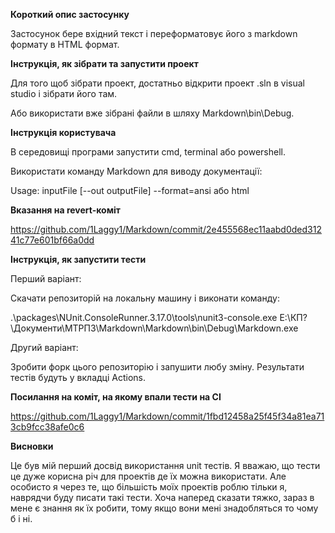 **Короткий опис застосунку**

Застосунок бере вхідний текст і переформатовує його з markdown формату в HTML формат.

**Інструкція, як зібрати та запустити проект**

Для того щоб зібрати проект, достатньо відкрити проект .sln в visual studio і зібрати його там.

Або використати вже зібрані файли в шляху Markdown\bin\Debug.

**Інструкція користувача**

В середовищі програми запустити cmd, terminal або powershell.

Використати команду Markdown для виводу документації:

Usage: inputFile [--out outputFile] --format=ansi або html

**Вказання на revert-коміт**

https://github.com/1Laggy1/Markdown/commit/2e455568ec11aabd0ded31241c77e601bf66a0dd

**Інструкція, як запустити тести**

Перший варіант:

Скачати репозиторій на локальну машину і виконати команду:

.\packages\NUnit.ConsoleRunner.3.17.0\tools\nunit3-console.exe E:\КП?\Документи\МТРПЗ\Markdown\Markdown\bin\Debug\Markdown.exe

Другий варіант:

Зробити форк цього репозиторію і запушити любу зміну. Результати тестів будуть у вкладці Actions.

**Посилання на коміт, на якому впали тести на CI**

https://github.com/1Laggy1/Markdown/commit/1fbd12458a25f45f34a81ea713cb9fcc38afe0c6

**Висновки**

Це був мій перший досвід використання unit тестів. Я вважаю, що тести це дуже корисна річ для проектів де їх можна використати. Але особисто я через те, що більшість моїх проектів роблю тільки я, наврядчи буду писати такі тести. Хоча наперед сказати тяжко, зараз в мене є знання як їх робити, тому якщо вони мені знадобляться то чому б і ні.